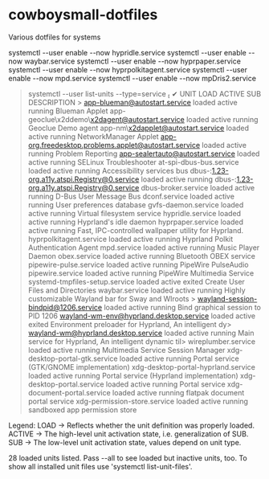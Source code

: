 # cowboysmall-dotfiles
Various dotfiles for systems


systemctl --user enable --now hypridle.service
systemctl --user enable --now waybar.service
systemctl --user enable --now hyprpaper.service
systemctl --user enable --now hyprpolkitagent.service
systemctl --user enable --now mpd.service
systemctl --user enable --now mpDris2.service


> systemctl --user list-units --type=service                                                                           ✔
  UNIT                                                  LOAD   ACTIVE SUB     DESCRIPTION                                          >
  app-blueman@autostart.service                         loaded active running Blueman Applet
  app-geoclue\x2ddemo\x2dagent@autostart.service        loaded active running Geoclue Demo agent
  app-nm\x2dapplet@autostart.service                    loaded active running NetworkManager Applet
  app-org.freedesktop.problems.applet@autostart.service loaded active running Problem Reporting
  app-sealertauto@autostart.service                     loaded active running SELinux Troubleshooter
  at-spi-dbus-bus.service                               loaded active running Accessibility services bus
  dbus-:1.23-org.a11y.atspi.Registry@0.service          loaded active running dbus-:1.23-org.a11y.atspi.Registry@0.service
  dbus-broker.service                                   loaded active running D-Bus User Message Bus
  dconf.service                                         loaded active running User preferences database
  gvfs-daemon.service                                   loaded active running Virtual filesystem service
  hypridle.service                                      loaded active running Hyprland's idle daemon
  hyprpaper.service                                     loaded active running Fast, IPC-controlled wallpaper utility for Hyprland.
  hyprpolkitagent.service                               loaded active running Hyprland Polkit Authentication Agent
  mpd.service                                           loaded active running Music Player Daemon
  obex.service                                          loaded active running Bluetooth OBEX service
  pipewire-pulse.service                                loaded active running PipeWire PulseAudio
  pipewire.service                                      loaded active running PipeWire Multimedia Service
  systemd-tmpfiles-setup.service                        loaded active exited  Create User Files and Directories
  waybar.service                                        loaded active running Highly customizable Wayland bar for Sway and Wlroots >
  wayland-session-bindpid@1206.service                  loaded active running Bind graphical session to PID 1206
  wayland-wm-env@hyprland.desktop.service               loaded active exited  Environment preloader for Hyprland, An intelligent dy>
  wayland-wm@hyprland.desktop.service                   loaded active running Main service for Hyprland, An intelligent dynamic til>
  wireplumber.service                                   loaded active running Multimedia Service Session Manager
  xdg-desktop-portal-gtk.service                        loaded active running Portal service (GTK/GNOME implementation)
  xdg-desktop-portal-hyprland.service                   loaded active running Portal service (Hyprland implementation)
  xdg-desktop-portal.service                            loaded active running Portal service
  xdg-document-portal.service                           loaded active running flatpak document portal service
  xdg-permission-store.service                          loaded active running sandboxed app permission store

Legend: LOAD   → Reflects whether the unit definition was properly loaded.
        ACTIVE → The high-level unit activation state, i.e. generalization of SUB.
        SUB    → The low-level unit activation state, values depend on unit type.

28 loaded units listed. Pass --all to see loaded but inactive units, too.
To show all installed unit files use 'systemctl list-unit-files'.
